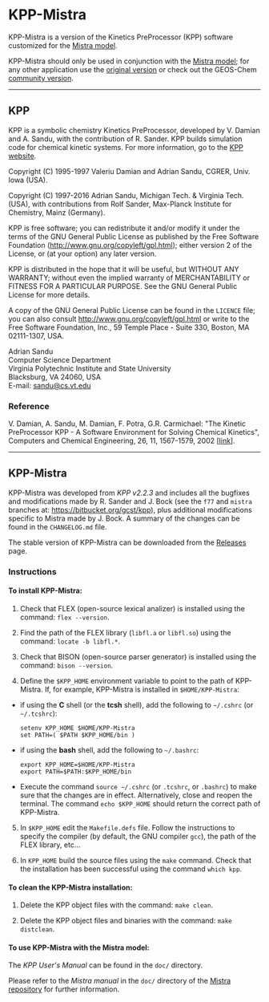 # KPP-Mistra

KPP-Mistra is a version of the Kinetics PreProcessor (KPP) software customized for the
[Mistra model](https://github.com/MistraModel/Mistra).

KPP-Mistra should only be used in conjunction with the
[Mistra model](https://github.com/MistraModel/Mistra); for any other
application use the [original version](https://people.cs.vt.edu/~asandu/Software/Kpp/)
or check out the GEOS-Chem [community version](https://github.com/KineticPreProcessor/KPP).

******************************************************************************

## KPP

KPP is a symbolic chemistry Kinetics PreProcessor, developed by
V. Damian and A. Sandu, with the contribution of R. Sander. KPP builds
simulation code for chemical kinetic systems. For more information, go
to the [KPP website](https://people.cs.vt.edu/~asandu/Software/Kpp/).

Copyright (C) 1995-1997 Valeriu Damian and Adrian Sandu, CGRER, Univ. Iowa (USA).

Copyright (C) 1997-2016 Adrian Sandu, Michigan Tech. & Virginia Tech. (USA),
with contributions from Rolf Sander, Max-Planck Institute for Chemistry, Mainz (Germany).

KPP is free software; you can redistribute it and/or modify it under the
terms of the GNU General Public License as published by the Free
Software Foundation (http://www.gnu.org/copyleft/gpl.html); either
version 2 of the License, or (at your option) any later version.

KPP is distributed in the hope that it will be useful, but WITHOUT ANY
WARRANTY; without even the implied warranty of MERCHANTABILITY or
FITNESS FOR A PARTICULAR PURPOSE. See the GNU General Public License
for more details.

A copy of the GNU General Public License can be found in the `LICENCE`
file; you can also consult http://www.gnu.org/copyleft/gpl.html or
write to the Free Software Foundation, Inc., 59 Temple Place - Suite
330, Boston, MA 02111-1307, USA.

Adrian Sandu  
Computer Science Department  
Virginia Polytechnic Institute and State University  
Blacksburg, VA 24060, USA  
E-mail: sandu@cs.vt.edu

### Reference

V. Damian, A. Sandu, M. Damian, F. Potra, G.R. Carmichael: "The Kinetic
PreProcessor KPP - A Software Environment for Solving Chemical Kinetics",
Computers and Chemical Engineering, 26, 11, 1567-1579, 2002
[[link](https://doi.org/10.1016/S0098-1354(02)00128-X)].

******************************************************************************

## KPP-Mistra

KPP-Mistra was developed from *KPP v2.2.3* and includes all the bugfixes and
modifications made by R. Sander and J. Bock (see the `f77` and `mistra` branches
at: https://bitbucket.org/gcst/kpp), plus additional modifications specific to Mistra
made by J. Bock. A summary of the changes can be found in the `CHANGELOG.md` file.

The stable version of KPP-Mistra can be downloaded from the
[Releases](https://github.com/MistraModel/KPP-Mistra/releases) page.

### Instructions

#### To install KPP-Mistra:

1. Check that FLEX (open-source lexical analizer) is installed using
   the command: `flex --version`.

2. Find the path of the FLEX library (`libfl.a` or `libfl.so`) using
   the command: `locate -b libfl.*`.

3. Check that BISON (open-source parser generator) is installed using
   the command: `bison --version`.

4. Define the `$KPP_HOME` environment variable to point to the path of KPP-Mistra.
   If, for example, KPP-Mistra is installed in `$HOME/KPP-Mistra`:

  - if using the **C** shell (or the **tcsh** shell), add the following to
    `~/.cshrc` (or `~/.tcshrc`):
    ```shell
    setenv KPP_HOME $HOME/KPP-Mistra
    set PATH=( $PATH $KPP_HOME/bin )
    ```

  - if using the **bash** shell, add the following to `~/.bashrc`:
    ```shell
    export KPP_HOME=$HOME/KPP-Mistra
    export PATH=$PATH:$KPP_HOME/bin
    ```

   - Execute the command `source ~/.cshrc` (or `.tcshrc`, or `.bashrc`) to make
     sure that the changes are in effect. Alternatively, close and reopen the terminal.
     The command `echo $KPP_HOME` should return the correct path of KPP-Mistra.

5. In `$KPP_HOME` edit the `Makefile.defs` file. Follow the
   instructions to specify the compiler (by default, the GNU compiler
   `gcc`), the path of the FLEX library, etc...

6. In `KPP_HOME` build the source files using the `make` command. Check that the
   installation has been successful using the command `which kpp`.

#### To clean the KPP-Mistra installation:

1. Delete the KPP object files with the command: `make clean`.

2. Delete the KPP object files and binaries with the command: `make distclean`.

#### To use KPP-Mistra with the Mistra model:

The *KPP User's Manual* can be found in the `doc/` directory.

Please refer to the *Mistra manual* in the `doc/` directory of the
[Mistra repository](https://github.com/MistraModel/Mistra) for further information.
